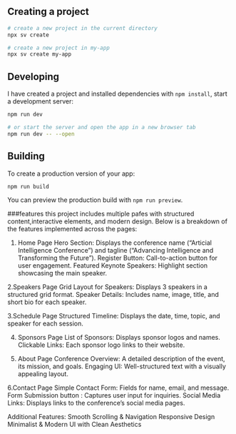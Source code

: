 ## Creating a project

```bash
# create a new project in the current directory
npx sv create

# create a new project in my-app
npx sv create my-app
```

## Developing

I have created a project and installed dependencies with `npm install`, start a development server:

```bash
npm run dev

# or start the server and open the app in a new browser tab
npm run dev -- --open
```

## Building

To create a production version of your app:

```bash
npm run build
```

You can preview the production build with `npm run preview`.


###features
this project includes multiple pafes with structured content,interactive elements, and modern design. Below is a breakdown of the features implemented across the pages:

1. Home Page
Hero Section: Displays the conference name (“Articial Intelligence Conference”) and tagline (“Advancing Intelligence and Transforming the Future”).
Register Button: Call-to-action button for user engagement.
Featured Keynote Speakers: Highlight section showcasing the main speaker.

2.Speakers Page
Grid Layout for Speakers: Displays 3 speakers in a structured grid format.
Speaker Details: Includes name, image, title, and short bio for each speaker.

3.Schedule Page
Structured Timeline: Displays the date, time, topic, and speaker for each session.

4. Sponsors Page
List of Sponsors: Displays sponsor logos and names.
Clickable Links: Each sponsor logo links to their website.

5. About Page
Conference Overview: A detailed description of the event, its mission, and goals.
Engaging UI: Well-structured text with a visually appealing layout.

6.Contact Page
Simple Contact Form: Fields for name, email, and message.
Form Submission button : Captures user input for inquiries.
Social Media Links: Displays links to the conference’s social media pages.

Additional Features:
    Smooth Scrolling & Navigation
    Responsive Design
    Minimalist & Modern UI with Clean Aesthetics
